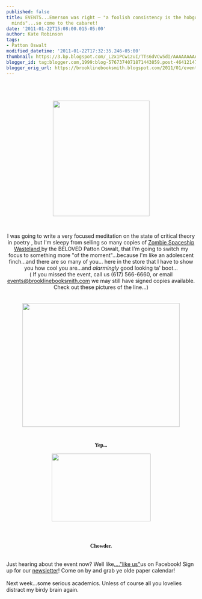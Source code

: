 ```yaml
---
published: false
title: EVENTS...Emerson was right — "a foolish consistency is the hobgoblin of little
  minds"...so come to the cabaret!
date: '2011-01-22T15:08:00.015-05:00'
author: Kate Robinson
tags:
- Patton Oswalt
modified_datetime: '2011-01-22T17:32:35.246-05:00'
thumbnail: https://3.bp.blogspot.com/_L2x1PCw1zuI/TTs6dVCw5dI/AAAAAAAAAMU/6rFUwMbyuQE/s72-c/david-bowie-138.jpg
blogger_id: tag:blogger.com,1999:blog-5767374071871443859.post-4641214712905806354
blogger_orig_url: https://brooklinebooksmith.blogspot.com/2011/01/eventsemerson-was-right-foolish.html
---
```


<div align="center"><br /></div><br /><div align="center"><br /></div><img style="TEXT-ALIGN: center; MARGIN: 0px auto 10px; WIDTH: 257px; DISPLAY: block; HEIGHT: 307px; CURSOR: hand" id="BLOGGER_PHOTO_ID_5565106040085734866" border="0" alt="" src="https://3.bp.blogspot.com/_L2x1PCw1zuI/TTs6dVCw5dI/AAAAAAAAAMU/6rFUwMbyuQE/s400/david-bowie-138.jpg" /><br /><br /><div align="center">I was going to write a very focused meditation on the state of critical theory in poetry , but I'm sleepy from selling so many copies of <a href="https://www.brooklinebooksmith-shop.com/book/9781439149089">Zombie Spaceship Wasteland </a>by the BELOVED Patton Oswalt, that I'm going to switch my focus to something more "of the moment"...because I'm like an adolescent finch...and there are so many of you... here in the store that I have to show you how cool you are...and <em>alarmingly</em> good looking ta' boot...<br /></div><div align="center">( If you missed the event, call us (617) 566-6660, or email <a href="mailto:events@brooklinebooksmith.com">events@brooklinebooksmith.com</a> we may still have signed copies available. Check out these pictures of the line...)</div><br /><div align="center"><br /></div><img style="TEXT-ALIGN: center; MARGIN: 0px auto 10px; WIDTH: 418px; DISPLAY: block; HEIGHT: 329px; CURSOR: hand" id="BLOGGER_PHOTO_ID_5565109150805254258" border="0" alt="" src="https://4.bp.blogspot.com/_9hWTUgNRjUU/TTs9SZYF4HI/AAAAAAAAACQ/30pVS_AAXsY/s320/line%2Bpatton%2B2.JPG" /><br /><p align="center"><strong><span style="font-family:verdana;">Yep... </p><img style="TEXT-ALIGN: center; MARGIN: 0px auto 10px; WIDTH: 263px; DISPLAY: block; HEIGHT: 180px; CURSOR: hand" id="BLOGGER_PHOTO_ID_5565112895929095938" border="0" alt="" src="https://3.bp.blogspot.com/_L2x1PCw1zuI/TTtAsZDMlwI/AAAAAAAAAMc/aG-A_RrCIZ8/s400/line%2Bpatton.bmp" /></span></strong><br /><br /><p align="center"><strong><span style="font-family:verdana;">Chowder.</span></strong><br /><br /></p>Just hearing about the event now? Well like<a href="https://www.facebook.com/home.php#!/brooklinebooksmith">...."like us"</a>us on Facebook! Sign up for our <a href="https://www.brooklinebooksmith.com/b-mail.htm">newsletter</a>! Come on by and grab ye olde paper calendar!<br /><br />Next week...some serious academics. Unless of course all you lovelies distract my birdy brain again.